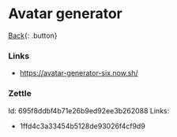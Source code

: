 # Avatar generator

[Back](../index.md){: .button}

### Links
- https://avatar-generator-six.now.sh/

### Zettle

Id: 695f8ddbf4b71e26b9ed92ee3b262088
Links:
- 1ffd4c3a33454b5128de93026f4cf9d9
